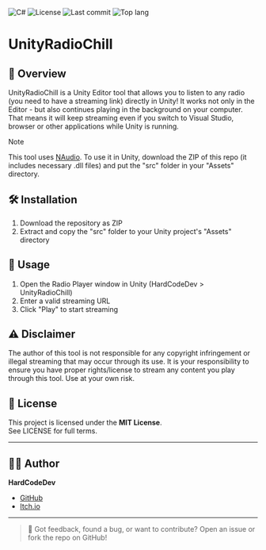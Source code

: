 ![C#](https://img.shields.io/badge/C%23-%23512BD4?logo=.NET)
![License](https://img.shields.io/github/license/HardCodeDev777/UnityRadioChill?color=%2305991d)
![Last commit](https://img.shields.io/github/last-commit/HardCodeDev777/UnityRadioChill?color=%2305991d)
![Top lang](https://img.shields.io/github/languages/top/HardCodeDev777/UnityRadioChill)


# UnityRadioChill

## 🚀 Overview

UnityRadioChill is a Unity Editor tool that allows you to listen to any radio (you need to have a streaming link) directly in Unity! It works not only in the Editor - but also continues playing in the background on your computer. That means it will keep streaming even if you switch to Visual Studio, browser or other applications while Unity is running.

> [!NOTE]
> This tool uses [NAudio](https://github.com/naudio/NAudio). To use it in Unity, download the ZIP of this repo (it includes necessary .dll files) and put the "src" folder in your "Assets" directory.

## 🛠 Installation
1. Download the repository as ZIP
2. Extract and copy the "src" folder to your Unity project's "Assets" directory

## 📝 Usage
1. Open the Radio Player window in Unity (HardCodeDev > UnityRadioChill)
2. Enter a valid streaming URL
3. Click "Play" to start streaming

## ⚠️ Disclaimer
The author of this tool is not responsible for any copyright infringement or illegal streaming that may occur through its use. It is your responsibility to ensure you have proper rights/license to stream any content you play through this tool. Use at your own risk.

## 📄 License

This project is licensed under the **MIT License**.  
See LICENSE for full terms.

---

## 👨‍💻 Author

**HardCodeDev**  
- [GitHub](https://github.com/HardCodeDev777)  
- [Itch.io](https://hardcodedev.itch.io/)

---

> 💬 Got feedback, found a bug, or want to contribute? Open an issue or fork the repo on GitHub!
